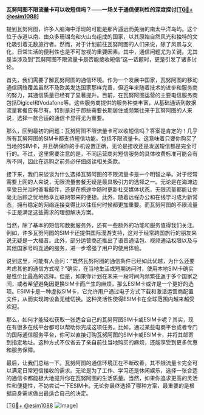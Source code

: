 **瓦努阿图不限流量卡可以收短信吗？——一场关于通信便利性的深度探讨[[TG💪+ @esim1088](https://t.me/s/esim1088)]**

提到瓦努阿图，许多人脑海中浮现的可能是那片遥远而美丽的南太平洋岛屿。这个位于赤道以南、由众多珊瑚岛和火山岛组成的国家，以其原始自然风光和独特的文化吸引着无数旅行者。然而，对于计划前往瓦努阿图的人们来说，除了风景与文化，日常生活的便利性也是不可忽视的重要因素。其中，通信问题尤为关键。尤其是当涉及到“瓦努阿图不限流量卡是否能接收短信”这一话题时，更是引发了诸多讨论。

首先，我们需要了解瓦努阿图的通信环境。作为一个发展中国家，瓦努阿图的移动通信网络覆盖虽然不及欧美发达国家那样完善，但近年来随着技术的进步和服务商的努力，其通信质量已经有了显著提升。目前，在瓦努阿图运营的主要电信服务商包括Digicel和Vodafone等。这些服务商提供的服务种类丰富，从基础通话到数据流量套餐应有尽有。特别是对于那些需要长期居住或频繁往来于瓦努阿图的人来说，选择一款合适的通信卡显得尤为重要。

那么，回到最初的问题：瓦努阿图不限流量卡可以收短信吗？答案是肯定的！几乎所有瓦努阿图的SIM卡都支持短信功能，包括不限流量卡。这意味着只要你购买了当地的SIM卡，并且确保你的手机设置正确，无论是接收还是发送短信都是完全可行的。不过，这里需要注意的是，不同运营商对短信服务的具体收费标准可能会有所不同，因此在选购之前务必仔细阅读相关条款。

接下来，我们来谈谈为什么选择瓦努阿图的不限流量卡是一个明智之举。对于经常需要上网的人来说，无限流量套餐无疑是最具吸引力的选择之一。无论是在海滩边享受日光浴时查看邮件，还是在旅途中随时更新社交媒体状态，无限流量都能让你毫无后顾之忧地畅享互联网带来的便捷。此外，随着远程办公和在线学习成为新常态，拥有稳定的网络连接变得比以往任何时候都更加重要。而瓦努阿图的不限流量卡正是满足这些需求的理想解决方案。

当然，除了基本的短信和数据服务外，还有一些额外的功能和服务值得我们关注。例如，许多瓦努阿图的SIM卡还提供国际漫游支持，这对于经常跨国旅行的朋友来说无疑是一大福音。此外，部分运营商还推出了语音通话包、视频通话权限以及与其他国家号码互通的服务，进一步增强了用户的使用体验。

说到这里，可能有人会问：“既然瓦努阿图的通信条件已经如此优越，为什么还要考虑其他的通信方式呢？”确实，在当地生活或短期访问时，使用本地SIM卡确实是性价比最高的选择。但是，如果你计划在未来一段时间内频繁往返于多个国家之间，或者希望避免因更换SIM卡而产生的麻烦，那么ESIM卡或许是一个更好的选项。ESIM卡是一种虚拟SIM卡，它允许用户通过电子方式下载和激活运营商配置文件，从而实现跨设备无缝切换。这种灵活性使得ESIM卡在全球范围内越来越受欢迎。

那么，如何才能轻松获取一张适合自己的瓦努阿图SIM卡或ESIM卡呢？其实，现在有很多在线平台都可以帮助你完成这项任务。比如，通过某些电商平台或者专门的国际通信服务平台，你可以直接订购瓦努阿图的SIM卡或ESIM卡，并将其邮寄到指定地址。这种方式不仅省去了亲自前往当地购买的麻烦，还能享受到更多优惠和服务保障。

最后，让我们总结一下。瓦努阿图的通信环境正在不断改善，其不限流量卡完全可以满足日常短信接收的需求。无论是为了工作、学习还是休闲娱乐，选择一张合适的通信卡都能极大地提升你在瓦努阿图的生活质量。当然，如果你追求更高的灵活性和便捷性，不妨尝试一下ESIM卡。无论你最终选择了哪种方案，最重要的是根据自身需求做出最适合自己的决定。

[[TG💪+ @esim1088](https://t.me/s/esim1088) ![Image](https://i.postimg.cc/4NQfJmqS/Snipaste-2025-05-13-00-14-12.png)]